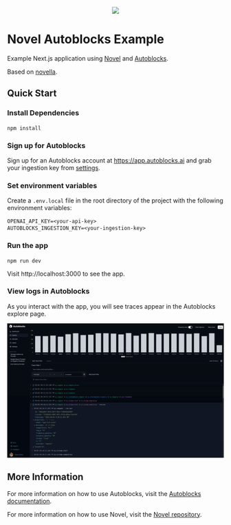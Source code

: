 <p align="center">
  <img src="https://app.autoblocks.ai/images/logo.png" width="300px">
</p>

# Novel Autoblocks Example

Example Next.js application using [Novel](https://github.com/steven-tey/novel) and [Autoblocks](https://www.autoblocks.ai).

Based on [novella](https://github.com/steven-tey/novella).

## Quick Start

### Install Dependencies

```
npm install
```

### Sign up for Autoblocks

Sign up for an Autoblocks account at https://app.autoblocks.ai and grab your ingestion key from [settings](https://app.autoblocks.ai/settings/api-keys).

### Set environment variables

Create a `.env.local` file in the root directory of the project with the following environment variables:

```
OPENAI_API_KEY=<your-api-key>
AUTOBLOCKS_INGESTION_KEY=<your-ingestion-key>
```

### Run the app

```
npm run dev
```

Visit http://localhost:3000 to see the app.

### View logs in Autoblocks

As you interact with the app, you will see traces appear in the Autoblocks explore page.

![Autoblocks Explore](https://github.com/autoblocksai/novel-autoblocks-example/blob/main/novel-autoblocks-example.png?raw=true)

## More Information

For more information on how to use Autoblocks, visit the [Autoblocks documentation](https://docs.autoblocks.ai/).

For more information on how to use Novel, visit the [Novel repository](https://github.com/steven-tey/novel).
